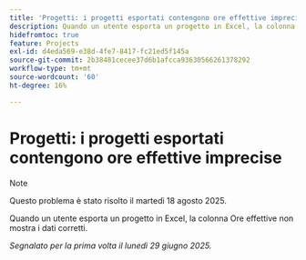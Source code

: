 ```yaml
---
title: 'Progetti: i progetti esportati contengono ore effettive imprecise'
description: Quando un utente esporta un progetto in Excel, la colonna Ore effettive non mostra i dati corretti.
hidefromtoc: true
feature: Projects
exl-id: d4eda569-e38d-4fe7-8417-fc21ed5f145a
source-git-commit: 2b38481cecee37d6b1afcca93630566261378292
workflow-type: tm+mt
source-wordcount: '60'
ht-degree: 16%

---
```


# Progetti: i progetti esportati contengono ore effettive imprecise

>[!NOTE]
>
>Questo problema è stato risolto il martedì 18 agosto 2025.

Quando un utente esporta un progetto in Excel, la colonna Ore effettive non mostra i dati corretti.

_Segnalato per la prima volta il lunedì 29 giugno 2025._
